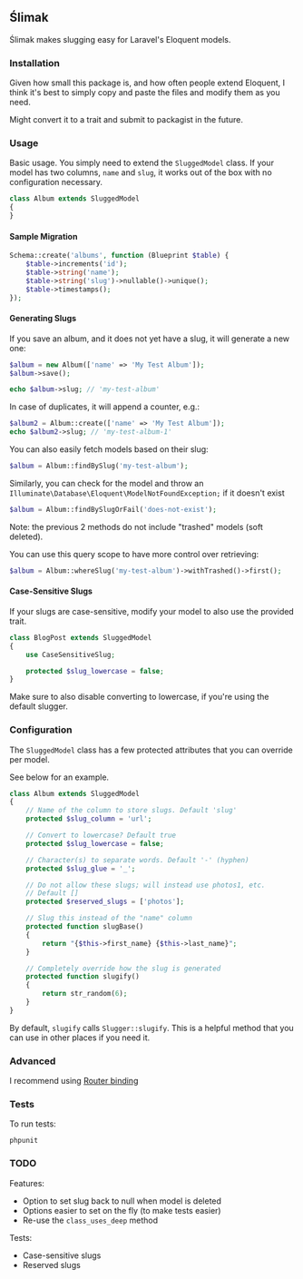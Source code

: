 ## Ślimak

Ślimak makes slugging easy for Laravel's Eloquent models.

### Installation

Given how small this package is, and how often people extend
Eloquent, I think it's best to simply copy and paste the files
and modify them as you need.

Might convert it to a trait and submit to packagist in the future.

### Usage

Basic usage. You simply need to extend the `SluggedModel` class.
If your model has two columns, `name` and `slug`, it works out
of the box with no configuration necessary.

```php
class Album extends SluggedModel
{
}
```

#### Sample Migration

```php
Schema::create('albums', function (Blueprint $table) {
    $table->increments('id');
    $table->string('name');
    $table->string('slug')->nullable()->unique();
    $table->timestamps();
});
```

#### Generating Slugs

If you save an album, and it does not yet have a slug, it will
generate a new one:

```php
$album = new Album(['name' => 'My Test Album']);
$album->save();

echo $album->slug; // 'my-test-album'
```

In case of duplicates, it will append a counter, e.g.:

```php
$album2 = Album::create(['name' => 'My Test Album']);
echo $album2->slug; // 'my-test-album-1'
```

You can also easily fetch models based on their slug:

```php
$album = Album::findBySlug('my-test-album');
```

Similarly, you can check for the model and throw an
`Illuminate\Database\Eloquent\ModelNotFoundException;` if it doesn't exist

```php
$album = Album::findBySlugOrFail('does-not-exist');
```

Note: the previous 2 methods do not include "trashed" models (soft deleted).

You can use this query scope to have more control over retrieving:

```php
$album = Album::whereSlug('my-test-album')->withTrashed()->first();
```

#### Case-Sensitive Slugs

If your slugs are case-sensitive, modify your model to also use the
provided trait.

```php
class BlogPost extends SluggedModel
{
    use CaseSensitiveSlug;

    protected $slug_lowercase = false;
}
```

Make sure to also disable converting to lowercase, if you're using the
default slugger.

### Configuration

The `SluggedModel` class has a few protected attributes that you can
override per model.

See below for an example.

```php
class Album extends SluggedModel
{
    // Name of the column to store slugs. Default 'slug'
    protected $slug_column = 'url';

    // Convert to lowercase? Default true
    protected $slug_lowercase = false;

    // Character(s) to separate words. Default '-' (hyphen)
    protected $slug_glue = '_';

    // Do not allow these slugs; will instead use photos1, etc.
    // Default []
    protected $reserved_slugs = ['photos'];

    // Slug this instead of the "name" column
    protected function slugBase()
    {
        return "{$this->first_name} {$this->last_name}";
    }

    // Completely override how the slug is generated
    protected function slugify()
    {
        return str_random(6);
    }
}
```

By default, `slugify` calls `Slugger::slugify`. This is a helpful method
that you can use in other places if you need it.

### Advanced

I recommend using [Router binding](http://andrew.cool/blog/54/Router-Binding-in-Laravel)

### Tests

To run tests:

```
phpunit
```

### TODO

Features:

* Option to set slug back to null when model is deleted
* Options easier to set on the fly (to make tests easier)
* Re-use the `class_uses_deep` method

Tests:

* Case-sensitive slugs 
* Reserved slugs
